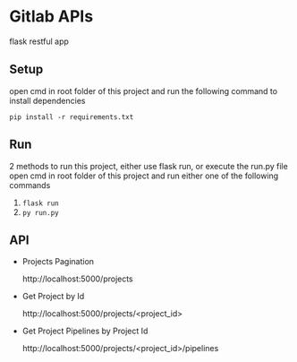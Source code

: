 # Gitlab APIs
flask restful app

## Setup
open cmd in root folder of this project and run the following command to install dependencies

`pip install -r requirements.txt`


## Run
2 methods to run this project, either use flask run, or execute the run.py file
open cmd in root folder of this project and run either one of the following commands
1. `flask run`
2. `py run.py`

## API
- Projects Pagination
  
  http://localhost:5000/projects
- Get Project by Id

  http://localhost:5000/projects/<project_id>
- Get Project Pipelines by Project Id

  http://localhost:5000/projects/<project_id>/pipelines